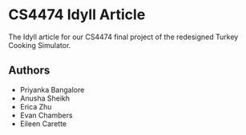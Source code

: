 # CS4474 Idyll Article

The Idyll article for our CS4474 final project of the redesigned Turkey Cooking Simulator.

## Authors
- Priyanka Bangalore
- Anusha Sheikh
- Erica Zhu
- Evan Chambers
- Eileen Carette
